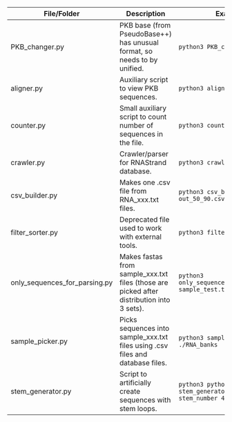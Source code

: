 |  File/Folder |  Description |  Example |
| ------------ | ------------ | ------------ |
|PKB_changer.py| PKB base (from PseudoBase++) has unusual format, so needs to by unified.|`python3 PKB_changer.py`|
|aligner.py|Auxiliary script to view PKB sequences.| `python3 aligner.py`|
|counter.py| Small auxiliary script to count number of sequences in the file.| `python3 counter.py`|
|crawler.py| Crawler/parser for RNAStrand database.| `python3 crawler.py`|
|csv_builder.py| Makes one .csv file from RNA_xxx.txt files.| `python3 csv_builder.py > out_50_90.csv`|
|filter_sorter.py| Deprecated file used to work with external tools.| `python3 filter_sorter.py   `|
|only_sequences_for_parsing.py| Makes fastas from sample_xxx.txt files (those are picked after distribution into 3 sets). | `python3 only_sequences_for_parsing.py sample_test.txt > test.fasta`|
|sample_picker.py| Picks sequences into sample_xxx.txt files using .csv files and database files.| `python3 sample_picker.py . . ./RNA_banks`|
|stem_generator.py| Script to artificially create sequences with stem loops.|`python3 python3 stem_generator.py 8 90 100 --stem_number 4 > debug.txt`|
